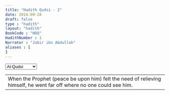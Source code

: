 ```yaml
---
title: "Hadith Qudsi - 2"
date: 2014-09-28
draft: false
type : "hadith"
layout: "hadith"
BookCode : "HDQ"
HadithNumber : 1
Narrator : "Jabir ibn Abdullah"
aliases : [
]
---
```

<div class="col-md-2">
	<select id="hadithlist">
	  <option value="sad">Abu-Dawood</option>
	  <option value="nwh">An-Nawawi</option>
	  <option value="amh">Al-Muwatta</option>
	  <option selected value="hdq">Al-Qudsi</option>
	  <option value="tir">Al-Tirmidhi</option>
	</select>
</div>

<table>
<tr>
<td>When the Prophet (peace be upon him) felt the need of relieving himself, he went far off where no one could see him.</td>
</tr>
</table>